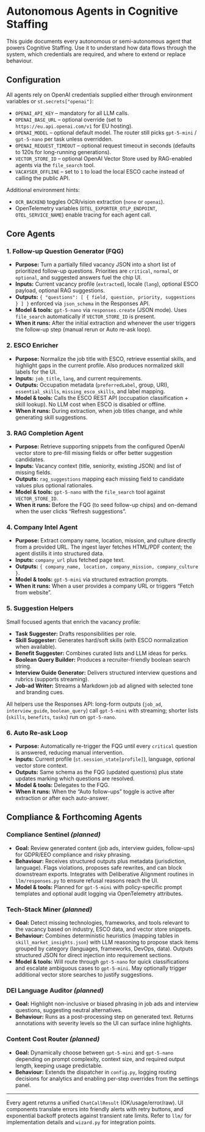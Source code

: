 # Autonomous Agents in Cognitive Staffing

This guide documents every autonomous or semi-autonomous agent that powers Cognitive Staffing. Use it to understand how data flows through the system, which credentials are required, and where to extend or replace behaviour.

## Configuration
All agents rely on OpenAI credentials supplied either through environment variables or `st.secrets["openai"]`:

- `OPENAI_API_KEY` – mandatory for all LLM calls.
- `OPENAI_BASE_URL` – optional override (set to `https://eu.api.openai.com/v1` for EU hosting).
- `OPENAI_MODEL` – optional default model. The router still picks `gpt-5-mini` / `gpt-5-nano` per task unless overridden.
- `OPENAI_REQUEST_TIMEOUT` – optional request timeout in seconds (defaults to 120s for long-running generations).
- `VECTOR_STORE_ID` – optional OpenAI Vector Store used by RAG-enabled agents via the `file_search` tool.
- `VACAYSER_OFFLINE` – set to `1` to load the local ESCO cache instead of calling the public API.

Additional environment hints:
- `OCR_BACKEND` toggles OCR/vision extraction (`none` or `openai`).
- OpenTelemetry variables (`OTEL_EXPORTER_OTLP_ENDPOINT`, `OTEL_SERVICE_NAME`) enable tracing for each agent call.

## Core Agents

### 1. Follow-up Question Generator (FQG)
- **Purpose:** Turn a partially filled vacancy JSON into a short list of prioritized follow-up questions. Priorities are `critical`, `normal`, or `optional`, and suggested answers fuel the chip UI.
- **Inputs:** Current vacancy profile (`extracted`), locale (`lang`), optional ESCO payload, optional RAG suggestions.
- **Outputs:** `{ "questions": [ { field, question, priority, suggestions } ] }` enforced via `json_schema` in the Responses API.
- **Model & tools:** `gpt-5-nano` via `responses.create` (JSON mode). Uses `file_search` automatically if `VECTOR_STORE_ID` is present.
- **When it runs:** After the initial extraction and whenever the user triggers the follow-up step (manual rerun or Auto re-ask loop).

### 2. ESCO Enricher
- **Purpose:** Normalize the job title with ESCO, retrieve essential skills, and highlight gaps in the current profile. Also produces normalized skill labels for the UI.
- **Inputs:** `job_title`, `lang`, and current requirements.
- **Outputs:** Occupation metadata (`preferredLabel`, group, URI), `essential_skills`, `missing_esco_skills`, and label mapping.
- **Model & tools:** Calls the ESCO REST API (occupation classification + skill lookup). No LLM cost when ESCO is disabled or offline.
- **When it runs:** During extraction, when job titles change, and while generating skill suggestions.

### 3. RAG Completion Agent
- **Purpose:** Retrieve supporting snippets from the configured OpenAI vector store to pre-fill missing fields or offer better suggestion candidates.
- **Inputs:** Vacancy context (title, seniority, existing JSON) and list of missing fields.
- **Outputs:** `rag_suggestions` mapping each missing field to candidate values plus optional rationales.
- **Model & tools:** `gpt-5-nano` with the `file_search` tool against `VECTOR_STORE_ID`.
- **When it runs:** Before the FQG (to seed follow-up chips) and on-demand when the user clicks “Refresh suggestions”.

### 4. Company Intel Agent
- **Purpose:** Extract company name, location, mission, and culture directly from a provided URL. The ingest layer fetches HTML/PDF content; the agent distills it into structured data.
- **Inputs:** `company_url` plus fetched page text.
- **Outputs:** `{ company_name, location, company_mission, company_culture }`.
- **Model & tools:** `gpt-5-mini` via structured extraction prompts.
- **When it runs:** When a user provides a company URL or triggers “Fetch from website”.

### 5. Suggestion Helpers
Small focused agents that enrich the vacancy profile:
- **Task Suggester:** Drafts responsibilities per role.
- **Skill Suggester:** Generates hard/soft skills (with ESCO normalization when available).
- **Benefit Suggester:** Combines curated lists and LLM ideas for perks.
- **Boolean Query Builder:** Produces a recruiter-friendly boolean search string.
- **Interview Guide Generator:** Delivers structured interview questions and rubrics (supports streaming).
- **Job-ad Writer:** Streams a Markdown job ad aligned with selected tone and branding cues.

All helpers use the Responses API: long-form outputs (`job_ad`, `interview_guide`, `boolean_query`) call `gpt-5-mini` with streaming; shorter lists (`skills`, `benefits`, `tasks`) run on `gpt-5-nano`.

### 6. Auto Re-ask Loop
- **Purpose:** Automatically re-trigger the FQG until every `critical` question is answered, reducing manual intervention.
- **Inputs:** Current profile (`st.session_state[profile]`), language, optional vector store context.
- **Outputs:** Same schema as the FQG (updated questions) plus state updates marking which questions are resolved.
- **Model & tools:** Delegates to the FQG.
- **When it runs:** When the “Auto follow-ups” toggle is active after extraction or after each auto-answer.

## Compliance & Forthcoming Agents

### Compliance Sentinel *(planned)*
- **Goal:** Review generated content (job ads, interview guides, follow-ups) for GDPR/EEO compliance and risky phrasing.
- **Behaviour:** Receives structured outputs plus metadata (jurisdiction, language). Flags violations, proposes safe rewrites, and can block downstream exports. Integrates with Deliberative Alignment routines in `llm/responses.py` to ensure refusal reasons reach the UI.
- **Model & tools:** Planned for `gpt-5-mini` with policy-specific prompt templates and optional audit logging via OpenTelemetry attributes.

### Tech-Stack Miner *(planned)*
- **Goal:** Detect missing technologies, frameworks, and tools relevant to the vacancy based on industry, ESCO data, and vector store snippets.
- **Behaviour:** Combines deterministic heuristics (mapping tables in `skill_market_insights.json`) with LLM reasoning to propose stack items grouped by category (languages, frameworks, DevOps, data). Outputs structured JSON for direct injection into requirement sections.
- **Model & tools:** Will route through `gpt-5-nano` for quick classifications and escalate ambiguous cases to `gpt-5-mini`. May optionally trigger additional vector store searches to justify suggestions.

### DEI Language Auditor *(planned)*
- **Goal:** Highlight non-inclusive or biased phrasing in job ads and interview questions, suggesting neutral alternatives.
- **Behaviour:** Runs as a post-processing step on generated text. Returns annotations with severity levels so the UI can surface inline highlights.

### Content Cost Router *(planned)*
- **Goal:** Dynamically choose between `gpt-5-mini` and `gpt-5-nano` depending on prompt complexity, context size, and required output length, keeping usage predictable.
- **Behaviour:** Extends the dispatcher in `config.py`, logging routing decisions for analytics and enabling per-step overrides from the settings panel.

---
Every agent returns a unified `ChatCallResult` (OK/usage/error/raw). UI components translate errors into friendly alerts with retry buttons, and exponential backoff protects against transient rate limits. Refer to `llm/` for implementation details and `wizard.py` for integration points.
